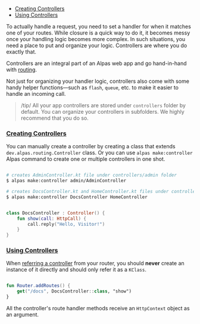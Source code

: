 - [Creating Controllers](#creating-controllers)
- [Using Controllers](#using-controllers)

To actually handle a request, you need to set a handler for when it matches one of your routes. While closure
is a quick way to do it, it becomes messy once your handling logic becomes more complex. In such situations,
you need a place to put and organize your logic. Controllers are where you do exactly that. 

Controllers are an integral part of an Alpas web app and go hand-in-hand with [routing](/docs/routing).

Not just for organizing your handler logic, controllers also come with some handy helper
functions—such as `flash`, `queue`, etc. to make it easier to handle an incoming call.

> /tip/ <span>All your app controllers are stored under `controllers` folder by default. You can
>organize your controllers in subfolders. We highly recommend that you do so.</span>

<a name="creating-controllers"></a>
### [Creating Controllers](#creating-controllers)

You can manually create a controller by creating a class that extends `dev.alpas.routing.Controller` class.
Or you can use `alpas make:controller` Alpas command to create one or multiple controllers in one shot.

```bash

# creates AdminController.kt file under controllers/admin folder
$ alpas make:controller admin/AdminController

# creates DocsController.kt and HomeController.kt files under controllers folder
$ alpas make:controller DocsController HomeController

```

<span class="line-numbers" data-start="7" data-file="controllers/DocsController">

```kotlin

class DocsController : Controller() {
    fun show(call: HttpCall) {
        call.reply("Hello, Visitor!")
    }
}

```

</span>

<a name="using-controllers"></a>
### [Using Controllers](#using-controllers)

When [referring a controller](/docs/routing#controller-routes) from your router, you should
**never** create an instance of it directly and should only refer it as a `KClass`.

<span class="line-numbers" data-start="3" data-file="routes.kt">

```kotlin

fun Router.addRoutes() {
    get("/docs", DocsController::class, "show")
}

```

</span>

All the controller's route handler methods receive an `HttpContext` object as an argument.
